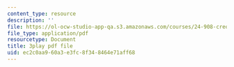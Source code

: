 ```yaml
---
content_type: resource
description: ''
file: https://ol-ocw-studio-app-qa.s3.amazonaws.com/courses/24-908-creole-languages-and-caribbean-identities-spring-2017/ec2c0aa960a3e3fc8f348464e71aff68_Q2uUFNDuRFk.pdf
file_type: application/pdf
resourcetype: Document
title: 3play pdf file
uid: ec2c0aa9-60a3-e3fc-8f34-8464e71aff68
---
```

